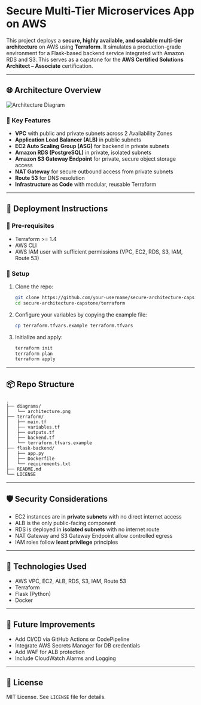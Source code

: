 # Secure Multi-Tier Microservices App on AWS

This project deploys a **secure, highly available, and scalable multi-tier architecture** on AWS using **Terraform**. It simulates a production-grade environment for a Flask-based backend service integrated with Amazon RDS and S3. This serves as a capstone for the **AWS Certified Solutions Architect – Associate** certification.

---

## 🌐 Architecture Overview

![Architecture Diagram](diagrams/architecture.png)

### 🔐 Key Features

- **VPC** with public and private subnets across 2 Availability Zones
- **Application Load Balancer (ALB)** in public subnets
- **EC2 Auto Scaling Group (ASG)** for backend in private subnets
- **Amazon RDS (PostgreSQL)** in private, isolated subnets
- **Amazon S3 Gateway Endpoint** for private, secure object storage access
- **NAT Gateway** for secure outbound access from private subnets
- **Route 53** for DNS resolution
- **Infrastructure as Code** with modular, reusable Terraform

---

## 🚀 Deployment Instructions

### 📁 Pre-requisites

- Terraform >= 1.4
- AWS CLI
- AWS IAM user with sufficient permissions (VPC, EC2, RDS, S3, IAM, Route 53)

### 🔧 Setup

1. Clone the repo:
   ```bash
   git clone https://github.com/your-username/secure-architecture-capstone.git
   cd secure-architecture-capstone/terraform
   ```

2. Configure your variables by copying the example file:
   ```bash
   cp terraform.tfvars.example terraform.tfvars
   ```

3. Initialize and apply:
   ```bash
   terraform init
   terraform plan
   terraform apply
   ```

---

## 📦 Repo Structure

```
.
├── diagrams/
│   └── architecture.png
├── terraform/
│   ├── main.tf
│   ├── variables.tf
│   ├── outputs.tf
│   ├── backend.tf
│   └── terraform.tfvars.example
├── flask-backend/
│   ├── app.py
│   ├── Dockerfile
│   └── requirements.txt
├── README.md
└── LICENSE
```

---

## 🛡️ Security Considerations

- EC2 instances are in **private subnets** with no direct internet access
- ALB is the only public-facing component
- RDS is deployed in **isolated subnets** with no internet route
- NAT Gateway and S3 Gateway Endpoint allow controlled egress
- IAM roles follow **least privilege** principles

---

## 🧰 Technologies Used

- AWS VPC, EC2, ALB, RDS, S3, IAM, Route 53
- Terraform
- Flask (Python)
- Docker

---

## 🔮 Future Improvements

- Add CI/CD via GitHub Actions or CodePipeline
- Integrate AWS Secrets Manager for DB credentials
- Add WAF for ALB protection
- Include CloudWatch Alarms and Logging

---

## 📄 License

MIT License. See `LICENSE` file for details.
